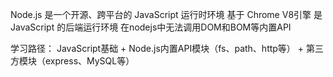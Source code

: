 Node.js 是一个开源、跨平台的 JavaScript 运行时环境
基于 Chrome V8引擎
是 JavaScript 的后端运行环境
在nodejs中无法调用DOM和BOM等内置API

学习路径：
JavaScript基础 + Node.js内置API模块（fs、path、http等） + 第三方模块（express、MySQL等）
